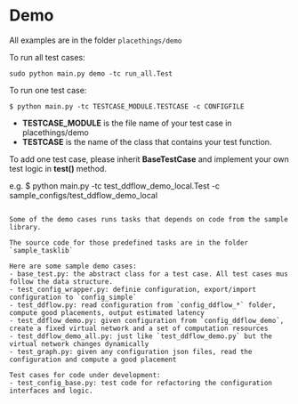 # Demo

All examples are in the folder `placethings/demo`

To run all test cases:
```
sudo python main.py demo -tc run_all.Test
```

To run one test case:
```
$ python main.py -tc TESTCASE_MODULE.TESTCASE -c CONFIGFILE
```
- <b>TESTCASE_MODULE</b> is the file name of your test case in placethings/demo
- <b>TESTCASE</b> is the name of the class that contains your test function.

To add one test case, please inherit <b>BaseTestCase</b> and implement your own test logic in <b>test()</b> method.

e.g.
$ python main.py -tc test_ddflow_demo_local.Test -c sample_configs/test_ddflow_demo_local
```

Some of the demo cases runs tasks that depends on code from the sample library.

The source code for those predefined tasks are in the folder `sample_tasklib`

Here are some sample demo cases:
- base_test.py: the abstract class for a test case. All test cases mus follow the data structure.
- test_config_wrapper.py: definie configuration, export/import configuration to `config_simple`
- test_ddflow.py: read configuration from `config_ddflow_*` folder, compute good placements, output estimated latency
- test_ddflow_demo.py: given configuration from `config_ddflow_demo`, create a fixed virtual network and a set of computation resources
- test_ddflow_demo_all.py: just like `test_ddflow_demo.py` but the virtual network changes dynamically
- test_graph.py: given any configuration json files, read the configuration and compute a good placement

Test cases for code under development:
- test_config_base.py: test code for refactoring the configuration interfaces and logic.
